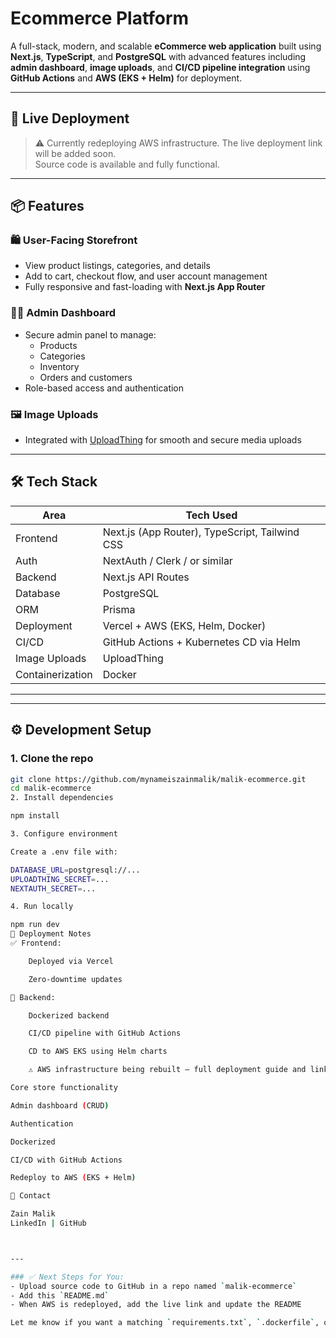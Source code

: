 # Ecommerce Platform

A full-stack, modern, and scalable **eCommerce web application** built using **Next.js**, **TypeScript**, and **PostgreSQL** with advanced features including **admin dashboard**, **image uploads**, and **CI/CD pipeline integration** using **GitHub Actions** and **AWS (EKS + Helm)** for deployment.

---

## 🚀 Live Deployment

> ⚠️ Currently redeploying AWS infrastructure. The live deployment link will be added soon.  
> Source code is available and fully functional.

---

## 📦 Features

### 🛍️ User-Facing Storefront
- View product listings, categories, and details
- Add to cart, checkout flow, and user account management
- Fully responsive and fast-loading with **Next.js App Router**

### 🧑‍💼 Admin Dashboard
- Secure admin panel to manage:
  - Products
  - Categories
  - Inventory
  - Orders and customers
- Role-based access and authentication

### 🖼️ Image Uploads
- Integrated with [UploadThing](https://uploadthing.com/) for smooth and secure media uploads

---

## 🛠️ Tech Stack

| Area             | Tech Used                                      |
|------------------|------------------------------------------------|
| Frontend         | Next.js (App Router), TypeScript, Tailwind CSS |
| Auth             | NextAuth / Clerk / or similar                  |
| Backend          | Next.js API Routes                             |
| Database         | PostgreSQL                                     |
| ORM              | Prisma                                         |
| Deployment       | Vercel + AWS (EKS, Helm, Docker)               |
| CI/CD            | GitHub Actions + Kubernetes CD via Helm        |
| Image Uploads    | UploadThing                                    |
| Containerization | Docker                                         |

---

---

## ⚙️ Development Setup

### 1. Clone the repo
```bash
git clone https://github.com/mynameiszainmalik/malik-ecommerce.git
cd malik-ecommerce
2. Install dependencies

npm install

3. Configure environment

Create a .env file with:

DATABASE_URL=postgresql://...
UPLOADTHING_SECRET=...
NEXTAUTH_SECRET=...

4. Run locally

npm run dev
🚀 Deployment Notes
✅ Frontend:

    Deployed via Vercel

    Zero-downtime updates

🐳 Backend:

    Dockerized backend

    CI/CD pipeline with GitHub Actions

    CD to AWS EKS using Helm charts

    ⚠️ AWS infrastructure being rebuilt — full deployment guide and link will be updated shortly.

Core store functionality

Admin dashboard (CRUD)

Authentication

Dockerized

CI/CD with GitHub Actions

Redeploy to AWS (EKS + Helm)

📩 Contact

Zain Malik
LinkedIn | GitHub



---

### ✅ Next Steps for You:
- Upload source code to GitHub in a repo named `malik-ecommerce`
- Add this `README.md`
- When AWS is redeployed, add the live link and update the README

Let me know if you want a matching `requirements.txt`, `.dockerfile`, or GitHub Actions CI/CD workflow YAML file as well — happy to help make it complete!
